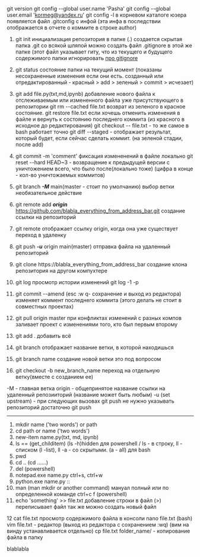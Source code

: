 git version
git config --global user.name 'Pasha'
git config --global user.email 'kormeg@yandex.ru'
git config -l
в корневом каталоге юзера появляется файл .gitconfig с инфой (эта инфа в последствии отображается в отчете о коммите в строке author)

1. git init инициализация репозитория в папке (.)
создается скрытая папка .git со всякой шляпой
можно создать файл .gitignore в этой же папке (этот файл указывает гиту, что из текущего и будущего содержимого папки игнорировать
[про gitignore](https://support.rdb24.com/hc/ru/articles/115000463769-%D0%9F%D1%80%D0%B0%D0%B2%D0%B8%D0%BB%D0%B0-%D1%81%D0%B8%D0%BD%D1%82%D0%B0%D0%BA%D1%81%D0%B8%D1%81%D0%B0-%D1%84%D0%B0%D0%B9%D0%BB%D0%B0-gitignore)

2. git status состояние папки на текущий момент (показаны несохраненные изменения если они есть. созданный или отредактированный - красный > add > зеленый > commit > исчезает)

3. git add file.py(txt,md,ipynb) добавление нового файла к отслеживаемым или измененного файла уже присутствующего в репозитории
git rm --cached file.txt возврат из зеленого в красное состояние.
git restore file.txt если хочешь отменить изменения в файле и вернуть к состоянию последнего коммита (из красного в исходное до редактирования)
git checkout -- file.txt - то же самое в bash работает точно
git diff --staged - отображает результат, который будет, если сейчас сделать коммит. (на зеленой стадии, после add)
4. git commit -m 'comment' фиксация измененений в файле локально
git reset --hard HEAD~3 - возвращение к предыдущей версии с уничтожением всего, что было после(локально тоже) (цифра в конце - кол-во уничтожаемых коммитов)
5. git branch ***-M*** main(master - стоит по умолчанию) выбор ветки необязательное действие
6. git remote add ***origin*** https://github.com/blabla_everything_from_address_bar.git создание ссылки на репозиторий
7. git remote отображает ссылку origin, когда она уже существует
переход в удаленку
8. git push ***-u*** origin main(master) отправка файла на удаленный репозиторий
9. git clone https://blabla_everything_from_address_bar создание клона репозитория на другом компухтере
10. git log просмотр истории изменений
git log -1 -p
11. git commit --amend (esc :w q- сохранение и выход из редактора) изменяет коммент последнего коммита (этого делать не стоит в совместных проектах)
12. git pull origin master при конфликтах изменений с разных компов заливает проект с изменениями того, кто был первым второму 
13. git add . добавить всё
14. git branch отображает название ветки, в которой находишься
15. git branch name создание новой ветки это под вопросом
16. git checkout -b new_branch_name переход на отдельную ветку(вместе с созданием ее)

-M - главная ветка
origin - общепринятое название ссылки на удаленный репозииторий (название может быть любым)
-u  (set upstream) -  при следующих вызовах git push не нужно указывать репозиторий достаточно git push

___

1. mkdir name ('two words') or path 
2. cd path or name ('two words')
3. new-item name.py(txt, md, ipynb)
4. ls == (get_childitem) (ls -h)hidden для powershell / ls - в строку, ll - списком (l -list), ll -a - co скрытыми. (a - all) для bash
5. pwd
6. cd .. (cd ..\..\..)
7. del (powershell)
8. notepad.exe name.py ctrl+s, ctrl+w
9. python.exe name.py ::
10. man (man mkdir or another command) мануал полный или по определенной команде ctrl+c f (powershell)
11. echo 'something' >> file.txt добавление строки в файл (>) переписывает файл так же можно создать новый файл

12 cat file.txt просмотр содержимого файла в консоли 
nano file.txt (bash)
vim file.txt  - редактор (выход из редактора c coхранением :wq) (вим на винду устанавливается отдельно)
cp file.txt folder_name/ - копирование файла в папку



blablabla
































